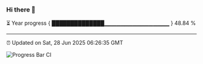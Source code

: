 ### Hi there 👋

⏳ Year progress { ██████████████▁▁▁▁▁▁▁▁▁▁▁▁▁▁▁▁ } 48.84 %

---

⏰ Updated on Sat, 28 Jun 2025 06:26:35 GMT

![Progress Bar CI](https://github.com/liununu/liununu/workflows/Progress%20Bar%20CI/badge.svg)
